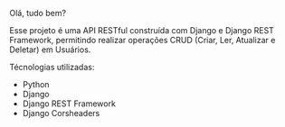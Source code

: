 Olá, tudo bem?

Esse projeto é uma API RESTful construída com Django e Django REST Framework, permitindo realizar operações CRUD (Criar, Ler, Atualizar e Deletar) em Usuários.

Técnologias utilizadas: 
- Python
- Django
- Django REST Framework
- Django Corsheaders
